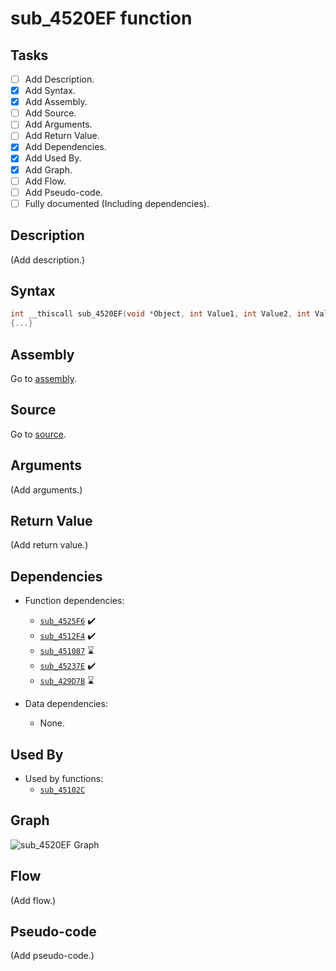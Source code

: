 # sub_4520EF function

## Tasks

- [ ] Add Description.
- [X] Add Syntax.
- [X] Add Assembly.
- [ ] Add Source.
- [ ] Add Arguments.
- [ ] Add Return Value.
- [X] Add Dependencies.
- [X] Add Used By.
- [X] Add Graph.
- [ ] Add Flow.
- [ ] Add Pseudo-code.
- [ ] Fully documented (Including dependencies).

## Description

(Add description.)

## Syntax

```c
int __thiscall sub_4520EF(void *Object, int Value1, int Value2, int Value3, int Value4)
{...}
```

## Assembly

Go to [assembly](../asm/sub_4520EF.asm).

## Source

Go to [source](../cc/sub_4520EF.cc).

## Arguments

(Add arguments.)

## Return Value

(Add return value.)

## Dependencies

* Function dependencies:
  * [`sub_4525F6`](sub_4525F6.md) ✔️
  * [`sub_4512F4`](sub_4512F4.md) ✔️
  * [`sub_451087`](sub_451087.md) ⌛
  * [`sub_45237E`](sub_45237E.md) ✔️
  * [`sub_429D7B`](sub_429D7B.md) ⌛


* Data dependencies:
  * None.

## Used By

* Used by functions:
  * [`sub_45102C`](../md/sub_45102C.md)

## Graph

![sub_4520EF Graph](../svg/sub_4520EF.svg "sub_4520EF Graph")

## Flow

(Add flow.)

## Pseudo-code

(Add pseudo-code.)
